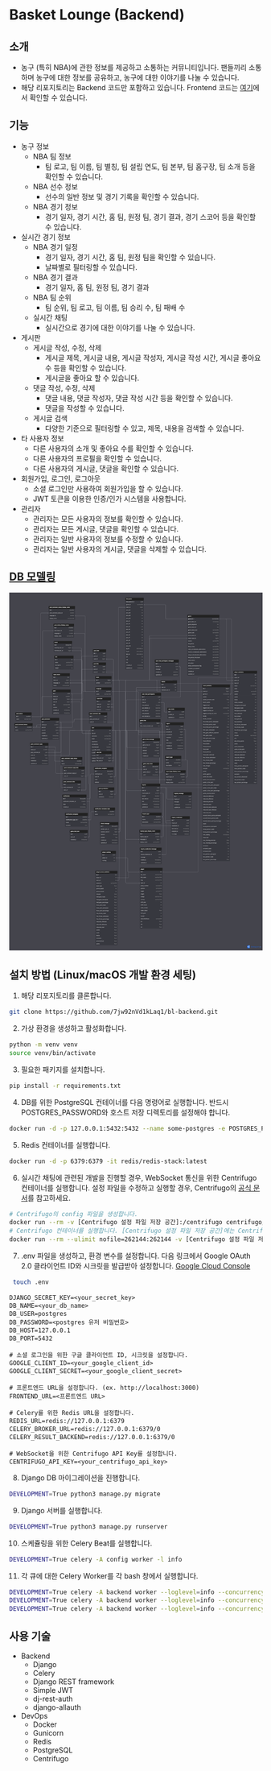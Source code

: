 # Basket Lounge (Backend)

## 소개
- 농구 (특히 NBA)에 관한 정보를 제공하고 소통하는 커뮤니티입니다. 팬들끼리 소통하며 농구에 대한 정보를 공유하고, 농구에 대한 이야기를 나눌 수 있습니다.
- 해당 리포지토리는 Backend 코드만 포함하고 있습니다. Frontend 코드는 [여기](https://github.com/7jw92nVd1kLaq1/bl-frontend)에서 확인할 수 있습니다.

## 기능
- 농구 정보
  - NBA 팀 정보
    - 팀 로고, 팀 이름, 팀 별칭, 팀 설립 연도, 팀 본부, 팀 홈구장, 팀 소개 등을 확인할 수 있습니다.
  - NBA 선수 정보
    - 선수의 일반 정보 및 경기 기록을 확인할 수 있습니다.
  - NBA 경기 정보
    - 경기 일자, 경기 시간, 홈 팀, 원정 팀, 경기 결과, 경기 스코어 등을 확인할 수 있습니다.
- 실시간 경기 정보
  - NBA 경기 일정
    - 경기 일자, 경기 시간, 홈 팀, 원정 팀을 확인할 수 있습니다.
    - 날짜별로 필터링할 수 있습니다.
  - NBA 경기 결과
    - 경기 일자, 홈 팀, 원정 팀, 경기 결과
  - NBA 팀 순위
    - 팀 순위, 팀 로고, 팀 이름, 팀 승리 수, 팀 패배 수
  - 실시간 채팅
    - 실시간으로 경기에 대한 이야기를 나눌 수 있습니다.
- 게시판
  - 게시글 작성, 수정, 삭제
    - 게시글 제목, 게시글 내용, 게시글 작성자, 게시글 작성 시간, 게시글 좋아요 수 등을 확인할 수 있습니다.
    - 게시글을 좋아요 할 수 있습니다.
  - 댓글 작성, 수정, 삭제
    - 댓글 내용, 댓글 작성자, 댓글 작성 시간 등을 확인할 수 있습니다.
    - 댓글을 작성할 수 있습니다.
  - 게시글 검색
    - 다양한 기준으로 필터링할 수 있고, 제목, 내용을 검색할 수 있습니다.
- 타 사용자 정보
  - 다른 사용자의 소개 및 좋아요 수를 확인할 수 있습니다.
  - 다른 사용자의 프로필을 확인할 수 있습니다.
  - 다른 사용자의 게시글, 댓글을 확인할 수 있습니다.
- 회원가입, 로그인, 로그아웃
  - 소셜 로그인만 사용하여 회원가입을 할 수 있습니다.
  - JWT 토큰을 이용한 인증/인가 시스템을 사용합니다.
- 관리자
  - 관리자는 모든 사용자의 정보를 확인할 수 있습니다.
  - 관리자는 모든 게시글, 댓글을 확인할 수 있습니다.
  - 관리자는 일반 사용자의 정보를 수정할 수 있습니다.
  - 관리자는 일반 사용자의 게시글, 댓글을 삭제할 수 있습니다.

## [DB 모델링](https://dbdiagram.io/d/66d810a8eef7e08f0ea2a34e)
![DB 스키마](.images/db_schema.png)

## 설치 방법 (Linux/macOS 개발 환경 세팅)
1. 해당 리포지토리를 클론합니다.
  ```bash
  git clone https://github.com/7jw92nVd1kLaq1/bl-backend.git
  ```
2. 가상 환경을 생성하고 활성화합니다.
  ```bash
  python -m venv venv
  source venv/bin/activate
  ```
3. 필요한 패키지를 설치합니다.
  ```bash
  pip install -r requirements.txt
  ```
4. DB를 위한 PostgreSQL 컨테이너를 다음 명령어로 실행합니다. 반드시 POSTGRES_PASSWORD와 호스트 저장 디렉토리를 설정해야 합니다.
  ```bash
  docker run -d -p 127.0.0.1:5432:5432 --name some-postgres -e POSTGRES_PASSWORD=[postgres 유저 비밀번호] -v [호스트 저장 디렉토리]:/var/lib/postgresql/data postgres:17.0-alpine3.20
  ```
5. Redis 컨테이너를 실행합니다.
  ```bash
  docker run -d -p 6379:6379 -it redis/redis-stack:latest
  ```
6. 실시간 채팅에 관련된 개발을 진행할 경우, WebSocket 통신을 위한 Centrifugo 컨테이너를 실행합니다. 설정 파일을 수정하고 실행할 경우, Centrifugo의 [공식 문서](https://centrifugal.dev/docs/getting-started/installation)를 참고하세요.
  ```bash
  # Centrifugo의 config 파일을 생성합니다.
  docker run --rm -v [Centrifugo 설정 파일 저장 공간]:/centrifugo centrifugo/centrifugo:v5 centrifugo genconfig
  # Centrifugo 컨테이너를 실행합니다. [Centrifugo 설정 파일 저장 공간]에는 Centrifugo 설정 파일이 저장된 디렉토리를 입력합니다.
  docker run --rm --ulimit nofile=262144:262144 -v [Centrifugo 설정 파일 저장 공간]:/centrifugo -p 8000:8000 centrifugo/centrifugo:v5 centrifugo -c config.json
  ```
7. .env 파일을 생성하고, 환경 변수를 설정합니다. 다음 링크에서 Google OAuth 2.0 클라이언트 ID와 시크릿을 발급받아 설정합니다. [Google Cloud Console](https://developers.google.com/identity/sign-in/web/sign-in)
  ```bash
   touch .env
  ```
  ```env
  DJANGO_SECRET_KEY=<your_secret_key>
  DB_NAME=<your_db_name>
  DB_USER=postgres
  DB_PASSWORD=<postgres 유저 비밀번호>
  DB_HOST=127.0.0.1
  DB_PORT=5432

  # 소셜 로그인을 위한 구글 클라이언트 ID, 시크릿을 설정합니다.
  GOOGLE_CLIENT_ID=<your_google_client_id>
  GOOGLE_CLIENT_SECRET=<your_google_client_secret>

  # 프론트엔드 URL을 설정합니다. (ex. http://localhost:3000)
  FRONTEND_URL=<프론트엔드 URL>
  
  # Celery를 위한 Redis URL을 설정합니다.
  REDIS_URL=redis://127.0.0.1:6379
  CELERY_BROKER_URL=redis://127.0.0.1:6379/0
  CELERY_RESULT_BACKEND=redis://127.0.0.1:6379/0
  
  # WebSocket을 위한 Centrifugo API Key를 설정합니다.
  CENTRIFUGO_API_KEY=<your_centrifugo_api_key>
  ```
8. Django DB 마이그레이션을 진행합니다.
  ```bash
  DEVELOPMENT=True python3 manage.py migrate
  ```
9. Django 서버를 실행합니다.
  ```bash
  DEVELOPMENT=True python3 manage.py runserver
  ```
10. 스케쥴링을 위한 Celery Beat를 실행합니다.
  ```bash
  DEVELOPMENT=True celery -A config worker -l info
  ```
11. 각 큐에 대한 Celery Worker를 각 bash 창에서 실행합니다.
  ```bash
  DEVELOPMENT=True celery -A backend worker --loglevel=info --concurrency=3 -n high-priority-worker1@%h -Q high_priority
  DEVELOPMENT=True celery -A backend worker --loglevel=info --concurrency=1 -n low-priority-worker1@%h -Q low_priority
  DEVELOPMENT=True celery -A backend worker --loglevel=info --concurrency=3 -n today-game-update-worker1@%h -Q today_game_update
  ```

## 사용 기술
- Backend
  - Django
  - Celery
  - Django REST framework
  - Simple JWT
  - dj-rest-auth
  - django-allauth
- DevOps
  - Docker
  - Gunicorn
  - Redis
  - PostgreSQL
  - Centrifugo